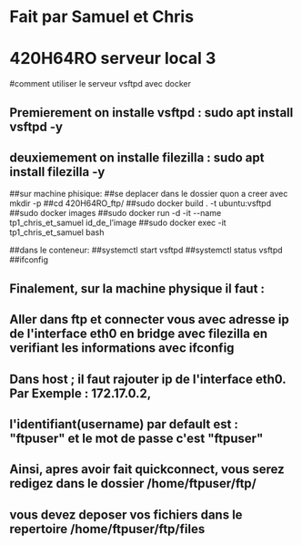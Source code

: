 # Fait par Samuel et Chris
# 420H64RO serveur local 3
#comment utiliser le serveur vsftpd avec docker

## Premierement on installe vsftpd : sudo apt install vsftpd -y
## deuxiemement on installe filezilla : sudo apt install filezilla -y

##sur machine phisique:
##se deplacer dans le dossier quon a creer avec mkdir -p
##cd 420H64RO_ftp/ 
##sudo docker build . -t ubuntu:vsftpd
##sudo docker images
##sudo docker run -d -it --name tp1_chris_et_samuel id_de_l’image
##sudo docker exec -it tp1_chris_et_samuel bash

##dans le conteneur:
##systemctl start vsftpd
##systemctl status vsftpd
##ifconfig

## Finalement, sur la machine physique il faut :
## Aller dans ftp et connecter vous avec adresse ip de l'interface eth0 en bridge avec filezilla en verifiant les informations avec ifconfig
## Dans host ; il faut rajouter ip de l'interface eth0. Par Exemple : 172.17.0.2, 
## l'identifiant(username) par default est : "ftpuser" et le mot de passe c'est "ftpuser"
## Ainsi, apres avoir fait quickconnect, vous serez redigez dans le dossier /home/ftpuser/ftp/ 
## vous devez deposer vos fichiers dans le repertoire /home/ftpuser/ftp/files

